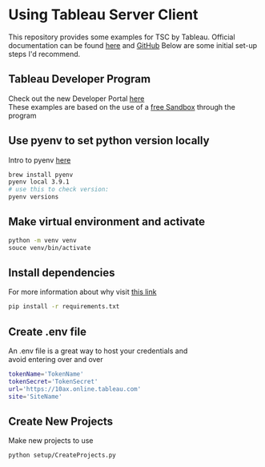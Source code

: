 # Using Tableau Server Client
This repository provides some examples for TSC by Tableau.
Official documentation can be found [here](https://tableau.github.io/server-client-python/docs/) and [GitHub](https://github.com/tableau/server-client-python)
Below are some initial set-up steps I'd recommend.

## Tableau Developer Program
Check out the new Developer Portal [here](https://tableau.com/developer)  
These examples are based on the use of a [free Sandbox](https://www.tableau.com/developer/get-site) through the program

## Use pyenv to set python version locally
Intro to pyenv [here](https://realpython.com/intro-to-pyenv/)
```bash
brew install pyenv
pyenv local 3.9.1
# use this to check version:
pyenv versions
```

## Make virtual environment and activate
```bash
python -m venv venv
souce venv/bin/activate
```

## Install dependencies
For more information about why visit [this link](https://medium.com/python-pandemonium/better-python-dependency-and-package-management-b5d8ea29dff1)
```bash
pip install -r requirements.txt
```

## Create .env file
An .env file is a great way to host your credentials and  
avoid entering over and over
```bash
tokenName='TokenName'
tokenSecret='TokenSecret'
url='https://10ax.online.tableau.com'
site='SiteName'
```

## Create New Projects
Make new projects to use
```bash
python setup/CreateProjects.py
```
